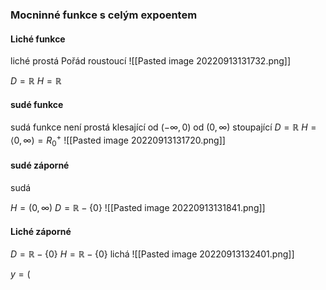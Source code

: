### Mocninné funkce s celým expoentem 

#### Liché funkce
liché
prostá
Pořád roustoucí
![[Pasted image 20220913131732.png]]

$D = \mathbb R$
$H = \mathbb R$
#### sudé funkce
sudá funkce
není prostá
klesající od $(-\infty,0)$ od $(0, \infty)$ stoupající
$D = \mathbb R$ 
$H = \langle 0, \infty) = R^+_0$
![[Pasted image 20220913131720.png]]

#### sudé záporné
sudá

$H = (0, \infty)$
$D = \mathbb R- \{0\}$ 
![[Pasted image 20220913131841.png]]




#### Liché záporné

$D = \mathbb R- \{0\}$
$H = \mathbb R- \{0\}$ 
lichá
![[Pasted image 20220913132401.png]]




$y = ($